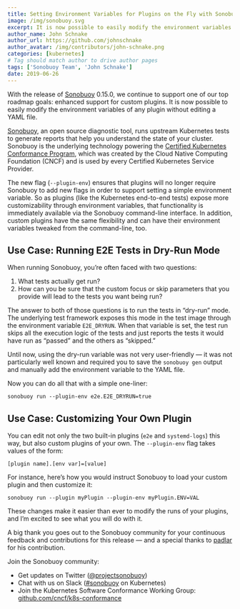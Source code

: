 ```yaml
---
title: Setting Environment Variables for Plugins on the Fly with Sonobuoy 0.15.0
image: /img/sonobuoy.svg
excerpt: It is now possible to easily modify the environment variables of any plugin without editing a YAML file.
author_name: John Schnake
author_url: https://github.com/johnschnake
author_avatar: /img/contributors/john-schnake.png
categories: [kubernetes]
# Tag should match author to drive author pages
tags: ['Sonobuoy Team', 'John Schnake']
date: 2019-06-26
---
```

With the release of [Sonobuoy][first-blog] 0.15.0, we continue to support one of our top roadmap goals: enhanced support for custom plugins. It is now possible to easily modify the environment variables of any plugin without editing a YAML file.

[Sonobuoy][github], an open source diagnostic tool, runs upstream Kubernetes tests to generate reports that help you understand the state of your cluster. Sonobuoy is the underlying technology powering the [Certified Kubernetes Conformance Program][cncf], which was created by the Cloud Native Computing Foundation (CNCF) and is used by every Certified Kubernetes Service Provider.

The new flag (`--plugin-env`) ensures that plugins will no longer require Sonobuoy to add new flags in order to support setting a simple environment variable. So as plugins (like the Kubernetes end-to-end tests) expose more customizability through environment variables, that functionality is immediately available via the Sonobuoy command-line interface. In addition, custom plugins have the same flexibility and can have their environment variables tweaked from the command-line, too.

## Use Case: Running E2E Tests in Dry-Run Mode

When running Sonobuoy, you’re often faced with two questions:

 1. What tests actually get run?
 2. How can you be sure that the custom focus or skip parameters that you provide will lead to the tests you want being run?

The answer to both of those questions is to run the tests in “dry-run” mode. The underlying test framework exposes this mode in the test image through the environment variable `E2E_DRYRUN`. When that variable is set, the test run skips all the execution logic of the tests and just reports the tests it would have run as “passed” and the others as “skipped.”

Until now, using the dry-run variable was not very user-friendly — it was not particularly well known and required you to save the `sonobuoy gen` output and manually add the environment variable to the YAML file.

Now you can do all that with a simple one-liner:

```
sonobuoy run --plugin-env e2e.E2E_DRYRUN=true
```

## Use Case: Customizing Your Own Plugin

You can edit not only the two built-in plugins (`e2e` and `systemd-logs`) this way, but also custom plugins of your own.  The `--plugin-env` flag takes values of the form:

```
[plugin name].[env var]=[value]
```

For instance, here’s how you would instruct Sonobuoy to load your custom plugin and then customize it:

```
sonobuoy run --plugin myPlugin --plugin-env myPlugin.ENV=VAL
```

These changes make it easier than ever to modify the runs of your plugins, and I’m excited to see what you will do with it.

A big thank you goes out to the Sonobuoy community for your continuous feedback and contributions for this release — and a special thanks to [padlar][padlar] for his contribution.

Join the Sonobuoy community:

 - Get updates on Twitter ([@projectsonobuoy][twitter])
 - Chat with us on Slack ([#sonobuoy][slack] on Kubernetes)
 - Join the Kubernetes Software Conformance Working Group: [github.com/cncf/k8s-conformance][conformance-wg]

[padlar]: https://github.com/padlar
[twitter]: https://twitter.com/projectsonobuoy
[slack]: https://kubernetes.slack.com/messages/sonobuoy
[conformance-wg]: https://github.com/cncf/k8s-conformance
[first-blog]: https://blogs.vmware.com/cloudnative/2019/02/21/certifying-kubernetes-with-sonobuoy/
[github]: https://github.com/vmware-tanzu/sonobuoy
[cncf]: https://www.cncf.io/certification/software-conformance/